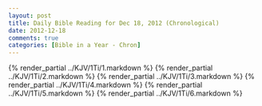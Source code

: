 ```yaml
---
layout: post
title: Daily Bible Reading for Dec 18, 2012 (Chronological)
date: 2012-12-18
comments: true
categories: [Bible in a Year - Chron]
---
```

{% render_partial ../KJV/1Ti/1.markdown %}
{% render_partial ../KJV/1Ti/2.markdown %}
{% render_partial ../KJV/1Ti/3.markdown %}
{% render_partial ../KJV/1Ti/4.markdown %}
{% render_partial ../KJV/1Ti/5.markdown %}
{% render_partial ../KJV/1Ti/6.markdown %}

